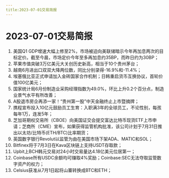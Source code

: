 ```yaml
---
title:2023-07-01交易简报
---
```

# 2023-07-01交易简报
1. 美国Q1 GDP增速大幅上修至2%，市场被迫向美联储暗示今年再加息两次的目标定价。截至今晨，市场定价今年至多再加息约35BP，而昨日约为30BP；
2. 苹果市值突破3万亿美元大关创历史新高，相当于10个贵州茅台；
3. 越南6月进出口双双大降两位数，同比分别录得-16.9%和-11.4%；
4. 埃塞俄比亚正式申请加入金砖国家合作机制；日韩重启货币互换协议，首轮价值100亿美元；
5. 国家统计局6月份制造业采购经理指数为49.0%，环比上升0.2个百分点，制造业景气水平有所改善；
6. A股退市房企再添一家！“贵州第一股”中天金融终止上市暨摘牌；
7. 携程宣布投入10亿元鼓励员工生育：入职满3年的全球员工，不论性别，每孩每年1万，连发5年；
8. 芝加哥期权交易所（CBOE）向美国证交会提交富达比特币现货ETF上市申请；芝商所（CME）宣布，如果获得监管机构批准，该公司计划于7月31日推出以太坊/比特币(ETH/BTC)比率期货；
9. 英国数字银行Revolut以监管为由在美国市场下架ADA、MATIC和SOL；
10. Bitfinex将于7月3日在Kava区块链上支持USDT存取款；
11. Upbit上BCH韩元交易对24小时交易量达4.18亿美元位居第一；
12. Coinbase所有USDC余额均可赚取4%奖励；Coinbase:SEC无法夺取监管数字资产的权力；
13. Celsius获准从7月1日起将山寨转换成BTC和ETH；